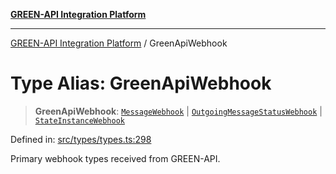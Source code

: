 [**GREEN-API Integration Platform**](../README.md)

***

[GREEN-API Integration Platform](../globals.md) / GreenApiWebhook

# Type Alias: GreenApiWebhook

> **GreenApiWebhook**: [`MessageWebhook`](../interfaces/MessageWebhook.md) \| [`OutgoingMessageStatusWebhook`](../interfaces/OutgoingMessageStatusWebhook.md) \| [`StateInstanceWebhook`](../interfaces/StateInstanceWebhook.md)

Defined in: [src/types/types.ts:298](https://github.com/green-api/greenapi-integration/blob/65d246f492cf703d5fb1135013cb3aaba77514dc/src/types/types.ts#L298)

Primary webhook types received from GREEN-API.
